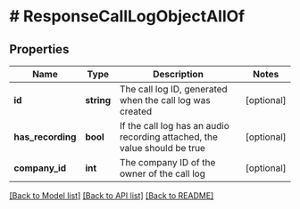 # # ResponseCallLogObjectAllOf

## Properties

Name | Type | Description | Notes
------------ | ------------- | ------------- | -------------
**id** | **string** | The call log ID, generated when the call log was created | [optional]
**has_recording** | **bool** | If the call log has an audio recording attached, the value should be true | [optional]
**company_id** | **int** | The company ID of the owner of the call log | [optional]

[[Back to Model list]](../../README.md#models) [[Back to API list]](../../README.md#endpoints) [[Back to README]](../../README.md)

